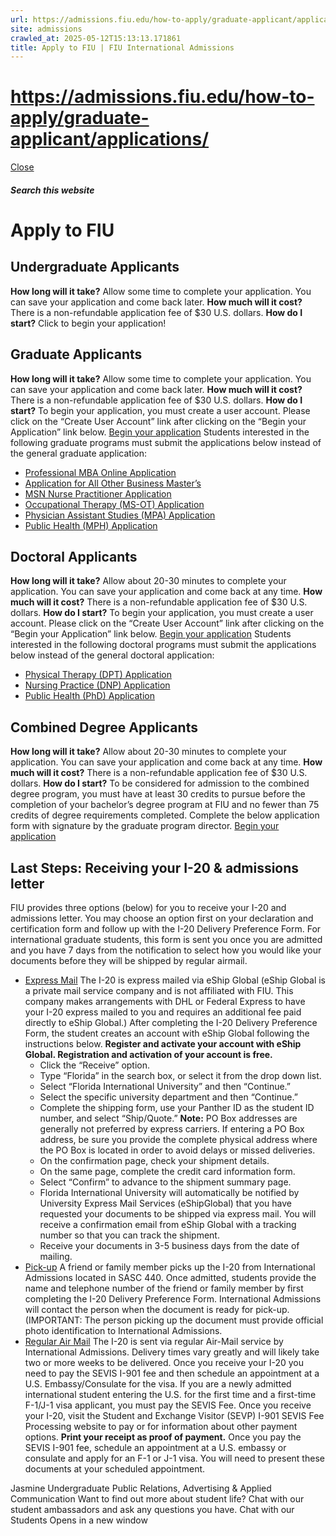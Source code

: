 ```yaml
---
url: https://admissions.fiu.edu/how-to-apply/graduate-applicant/applications/
site: admissions
crawled_at: 2025-05-12T15:13:13.171861
title: Apply to FIU | FIU International Admissions
---
```


# https://admissions.fiu.edu/how-to-apply/graduate-applicant/applications/

[ Close ](https://admissions.fiu.edu/international/apply/)
##### Search this website
# Apply to FIU
## Undergraduate Applicants
**How long will it take?** Allow some time to complete your application. You can save your application and come back later.
**How much will it cost?** There is a non-refundable application fee of $30 U.S. dollars.
**How do I start?** Click to begin your application!
## Graduate Applicants
**How long will it take?** Allow some time to complete your application. You can save your application and come back later.
**How much will it cost?** There is a non-refundable application fee of $30 U.S. dollars.
**How do I start?** To begin your application, you must create a user account. Please click on the “Create User Account” link after clicking on the “Begin your Application” link below.
[Begin your application](https://pslinks.fiu.edu/psc/cslinks/EMPLOYEE/CAMP/c/OAA_ONLINE_APPLICATION.OAA_SIGNON_COMP.GBL?Page=OAA_APPLICATION01&Action=U&TEMPLATE_ID=FIU_GRAD)
Students interested in the following graduate programs must submit the applications below instead of the general graduate application:
  * [Professional MBA Online Application](https://business.fiu.edu/graduate/online-mba/index.cfm)
  * [Application for All Other Business Master’s](https://pslinks.fiu.edu/psc/cslinks/EMPLOYEE/CAMP/c/OAA_ONLINE_APPLICATION.OAA_SIGNON_COMP.GBL?Page=OAA_APPLICATION01&Action=U&TEMPLATE_ID=FIU_GRAD_BUSN_M)
  * [MSN Nurse Practitioner Application](https://cnhs.fiu.edu/academics/nursing/graduate-nursing/index.html)
  * [Occupational Therapy (MS-OT) Application](https://cnhs.fiu.edu/academics/occupational-therapy/programs/ms-occupational-therapy/index.html)
  * [Physician Assistant Studies (MPA) Application](https://medicine.fiu.edu/academics/degrees-and-programs/master-in-physician-studies/index.html)
  * [Public Health (MPH) Application](https://stempel.fiu.edu/academics/public-health/mph-apply/index.html)


## Doctoral Applicants
**How long will it take?** Allow about 20-30 minutes to complete your application. You can save your application and come back at any time.
**How much will it cost?** There is a non-refundable application fee of $30 U.S. dollars.
**How do I start?** To begin your application, you must create a user account. Please click on the “Create User Account” link after clicking on the “Begin your Application” link below.
[Begin your application](https://pslinks.fiu.edu/psc/cslinks/EMPLOYEE/CAMP/c/OAA_ONLINE_APPLICATION.OAA_SIGNON_COMP.GBL?Page=OAA_APPLICATION01&Action=U&TEMPLATE_ID=FIU_GRAD)
Students interested in the following doctoral programs must submit the applications below instead of the general doctoral application:
  * [Physical Therapy (DPT) Application](https://cnhs.fiu.edu/academics/physical-therapy/programs/d-physical-therapy/how-to-apply/index.html)
  * [Nursing Practice (DNP) Application](https://cnhs.fiu.edu/academics/nursing/graduate-nursing/programs/d-nursing-practice/how-to-apply/index.html)
  * [Public Health (PhD) Application](https://stempel.fiu.edu/academics/public-health/phd-in-public-health/)


## Combined Degree Applicants
**How long will it take?** Allow about 20-30 minutes to complete your application. You can save your application and come back at any time.
**How much will it cost?** There is a non-refundable application fee of $30 U.S. dollars.
**How do I start?** To be considered for admission to the combined degree program, you must have at least 30 credits to pursue before the completion of your bachelor’s degree program at FIU and no fewer than 75 credits of degree requirements completed. Complete the below application form with signature by the graduate program director.
[Begin your application](https://admissions.fiu.edu/_assets/docs/4plus1-application.pdf)
## Last Steps: Receiving your I-20 & admissions letter
FIU provides three options (below) for you to receive your I-20 and admissions letter. You may choose an option first on your declaration and certification form and follow up with the I-20 Delivery Preference Form. For international graduate students, this form is sent you once you are admitted and you have 7 days from the notification to select how you would like your documents before they will be shipped by regular airmail.
  * [Express Mail](https://admissions.fiu.edu/international/apply/#panel-N10C7E-1)
The I-20 is express mailed via eShip Global (eShip Global is a private mail service company and is not affiliated with FIU. This company makes arrangements with DHL or Federal Express to have your I-20 express mailed to you and requires an additional fee paid directly to eShip Global.)
After completing the I-20 Delivery Preference Form, the student creates an account with eShip Global following the instructions below.
**Register and activate your account with eShip Global. Registration and activation of your account is free.**
    * Click the “Receive” option.
    * Type “Florida” in the search box, or select it from the drop down list.
    * Select “Florida International University” and then “Continue.”
    * Select the specific university department and then “Continue.”
    * Complete the shipping form, use your Panther ID as the student ID number, and select “Ship/Quote.”
**Note:** PO Box addresses are generally not preferred by express carriers. If entering a PO Box address, be sure you provide the complete physical address where the PO Box is located in order to avoid delays or missed deliveries.
    * On the confirmation page, check your shipment details.
    * On the same page, complete the credit card information form.
    * Select “Confirm” to advance to the shipment summary page.
    * Florida International University will automatically be notified by University Express Mail Services (eShipGlobal) that you have requested your documents to be shipped via express mail. You will receive a confirmation email from eShip Global with a tracking number so that you can track the shipment.
    * Receive your documents in 3-5 business days from the date of mailing.
  * [Pick-up](https://admissions.fiu.edu/international/apply/#panel-N10C7E-2)
A friend or family member picks up the I-20 from International Admissions located in SASC 440.
Once admitted, students provide the name and telephone number of the friend or family member by first completing the I-20 Delivery Preference Form. International Admissions will contact the person when the document is ready for pick-up. (IMPORTANT: The person picking up the document must provide official photo identification to International Admissions.
  * [Regular Air Mail](https://admissions.fiu.edu/international/apply/#panel-N10C7E-3)
The I-20 is sent via regular Air-Mail service by International Admissions. Delivery times vary greatly and will likely take two or more weeks to be delivered.
Once you receive your I-20 you need to pay the SEVIS I-901 fee and then schedule an appointment at a U.S. Embassy/Consulate for the visa.
If you are a newly admitted international student entering the U.S. for the first time and a first-time F-1/J-1 visa applicant, you must pay the SEVIS Fee.
Once you receive your I-20, visit the Student and Exchange Visitor (SEVP) I-901 SEVIS Fee Processing website to pay or for information about other payment options. **Print your receipt as proof of payment.** Once you pay the SEVIS I-901 fee, schedule an appointment at a U.S. embassy or consulate and apply for an F-1 or J-1 visa. You will need to present these documents at your scheduled appointment.


Jasmine
Undergraduate
Public Relations, Advertising & Applied Communication
Want to find out more about student life? Chat with our student ambassadors and ask any questions you have.
Chat with our Students
Opens in a new window

